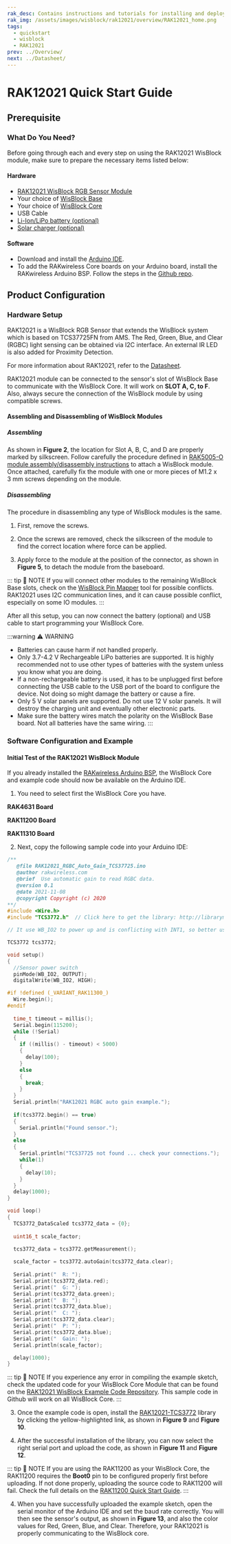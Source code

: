 ```yaml
---
rak_desc: Contains instructions and tutorials for installing and deploying your RAK12021. Instructions are written in a detailed and step-by-step manner for an easier experience in setting up your device. Aside from the hardware configuration, it also contains a software setup that includes detailed example codes that will help you get started.
rak_img: /assets/images/wisblock/rak12021/overview/RAK12021_home.png
tags:
  - quickstart
  - wisblock
  - RAK12021
prev: ../Overview/ 
next: ../Datasheet/ 
---
```


# RAK12021 Quick Start Guide
## Prerequisite

### What Do You Need?

Before going through each and every step on using the RAK12021 WisBlock module, make sure to prepare the necessary items listed below:

#### Hardware

- [RAK12021 WisBlock RGB Sensor Module](https://store.rakwireless.com/products/rak12021-wisblock-rgb-sensor?utm_source=RAK12021&utm_medium=Document&utm_campaign=BuyFromStore)
- Your choice of [WisBlock Base](https://store.rakwireless.com/collections/wisblock-base) 
- Your choice of [WisBlock Core](https://store.rakwireless.com/collections/wisblock-core)
- USB Cable
- [Li-Ion/LiPo battery (optional)](https://store.rakwireless.com/collections/wisblock-accessory/products/battery-connector-cable)
- [Solar charger (optional)](https://store.rakwireless.com/collections/wisblock-accessory/products/solar-panel-connector-cable)

#### Software

- Download and install the [Arduino IDE](https://www.arduino.cc/en/Main/Software).
- To add the RAKwireless Core boards on your Arduino board, install the RAKwireless Arduino BSP. Follow the steps in the [Github repo](https://github.com/RAKWireless/RAKwireless-Arduino-BSP-Index).

## Product Configuration

### Hardware Setup

RAK12021 is a WisBlock RGB Sensor that extends the WisBlock system which is based on TCS37725FN from AMS. The Red, Green, Blue, and Clear (RGBC) light sensing can be obtained via I2C interface. An external IR LED is also added for Proximity Detection.

For more information about RAK12021, refer to the [Datasheet](../Datasheet/).

RAK12021 module can be connected to the sensor's slot of WisBlock Base to communicate with the WisBlock Core. It will work on **SLOT A, C, to F**. Also, always secure the connection of the WisBlock module by using compatible screws.

<rk-img
  src="/assets/images/wisblock/rak12021/quickstart/rak12021-assembly.png"
  width="80%"
  caption="RAK12021 connection to WisBlock Base"
/>


#### Assembling and Disassembling of WisBlock Modules

##### Assembling

As shown in **Figure 2**, the location for Slot A, B, C, and D are properly marked by silkscreen. Follow carefully the procedure defined in [RAK5005-O module assembly/disassembly instructions](https://docs.rakwireless.com/Knowledge-Hub/Learn/RAK5005-O-Baseboard-Installation-Guide/) to attach a WisBlock module. Once attached, carefully fix the module with one or more pieces of M1.2 x 3&nbsp;mm screws depending on the module.

<rk-img
  src="/assets/images/wisblock/rak12021/quickstart/mounting-mechanism.png"
  width="50%"
  caption="RAK12021 connection to WisBlock Base"
/>

##### Disassembling

The procedure in disassembling any type of WisBlock modules is the same. 

1. First, remove the screws.  

<rk-img
  src="/assets/images/wisblock/rak12021/quickstart/removing-screws.png"
  width="70%"
  caption="Removing screws from the WisBlock module"
/>

2. Once the screws are removed, check the silkscreen of the module to find the correct location where force can be applied.

<rk-img
  src="/assets/images/wisblock/rak12021/quickstart/detaching-silkscreen.png"
  width="70%"
  caption="Detaching silkscreen on the WisBlock module"
/>

3. Apply force to the module at the position of the connector, as shown in **Figure 5**, to detach the module from the baseboard.

<rk-img
  src="/assets/images/wisblock/rak12021/quickstart/detaching-module.png"
  width="70%"
  caption="Applying even forces on the proper location of a WisBlock module"
/>

::: tip 📝 NOTE
If you will connect other modules to the remaining WisBlock Base slots, check on the [WisBlock Pin Mapper](https://docs.rakwireless.com/Knowledge-Hub/Pin-Mapper/) tool for possible conflicts. RAK12021 uses I2C communication lines, and it can cause possible conflict, especially on some IO modules. 
:::


After all this setup, you can now connect the battery (optional) and USB cable to start programming your WisBlock Core.

:::warning ⚠️ WARNING
- Batteries can cause harm if not handled properly.
- Only 3.7-4.2&nbsp;V Rechargeable LiPo batteries are supported. It is highly recommended not to use other types of batteries with the system unless you know what you are doing.
- If a non-rechargeable battery is used, it has to be unplugged first before connecting the USB cable to the USB port of the board to configure the device. Not doing so might damage the battery or cause a fire.
- Only 5&nbsp;V solar panels are supported. Do not use 12&nbsp;V solar panels. It will destroy the charging unit and eventually other electronic parts.
- Make sure the battery wires match the polarity on the WisBlock Base board. Not all batteries have the same wiring.
:::

### Software Configuration and Example

#### Initial Test of the RAK12021 WisBlock Module

If you already installed the [RAKwireless Arduino BSP](https://github.com/RAKWireless/RAKwireless-Arduino-BSP-Index), the WisBlock Core and example code should now be available on the Arduino IDE.


1. You need to select first the WisBlock Core you have.

**RAK4631 Board**

<rk-img
  src="/assets/images/wisblock/rak12021/quickstart/rak4631-board.png"
  width="100%"
  caption="Selecting RAK4631 as WisBlock Core"
/>

**RAK11200 Board**

<rk-img
  src="/assets/images/wisblock/rak12021/quickstart/rak11200-board.png"
  width="100%"
  caption="Selecting RAK11200 as WisBlock Core"
/>

**RAK11310 Board**

<rk-img
  src="/assets/images/wisblock/rak12021/quickstart/rak11310-board.png"
  width="100%"
  caption="Selecting RAK11310 as WisBlock Core"
/>

2. Next, copy the following sample code into your Arduino IDE:

```c
/**
   @file RAK12021_RGBC_Auto_Gain_TCS37725.ino
   @author rakwireless.com
   @brief  Use automatic gain to read RGBC data.
   @version 0.1
   @date 2021-11-08
   @copyright Copyright (c) 2020
**/
#include <Wire.h>
#include "TCS3772.h"  // Click here to get the library: http://librarymanager/All#TCS37725

// It use WB_IO2 to power up and is conflicting with INT1, so better use in SlotA/SlotC/SlotD.

TCS3772 tcs3772;

void setup() 
{
  //Sensor power switch
  pinMode(WB_IO2, OUTPUT);
  digitalWrite(WB_IO2, HIGH);

#if !defined (_VARIANT_RAK11300_) 
  Wire.begin();
#endif
  
  time_t timeout = millis();
  Serial.begin(115200);
  while (!Serial)
  {
    if ((millis() - timeout) < 5000)
    {
      delay(100);
    }
    else
    {
      break;
    }
  }
  Serial.println("RAK12021 RGBC auto gain example.");
  
  if(tcs3772.begin() == true)
  {
    Serial.println("Found sensor.");
  }
  else
  {
    Serial.println("TCS37725 not found ... check your connections.");
    while(1)
    {
      delay(10);  
    }
  }
  delay(1000);
}

void loop() 
{  
  TCS3772_DataScaled tcs3772_data = {0};
  
  uint16_t scale_factor;
  
  tcs3772_data = tcs3772.getMeasurement();

  scale_factor = tcs3772.autoGain(tcs3772_data.clear);
  
  Serial.print("  R: ");
  Serial.print(tcs3772_data.red);
  Serial.print("  G: ");
  Serial.print(tcs3772_data.green);
  Serial.print("  B: ");
  Serial.print(tcs3772_data.blue);
  Serial.print("  C: ");
  Serial.print(tcs3772_data.clear);
  Serial.print("  P: ");
  Serial.print(tcs3772_data.blue);
  Serial.print("  Gain: ");
  Serial.println(scale_factor);

  delay(1000);
}

```
::: tip 📝 NOTE
If you experience any error in compiling the example sketch, check the updated code for your WisBlock Core Module that can be found on the [RAK12021 WisBlock Example Code Repository](https://github.com/RAKWireless/WisBlock). This sample code in Github will work on all WisBlock Core.
:::

3. Once the example code is open, install the [RAK12021-TCS3772](https://github.com/RAKWireless/RAK12021-TCS37725) library by clicking the yellow-highlighted link, as shown in **Figure 9** and **Figure 10**.

<rk-img
  src="/assets/images/wisblock/rak12021/quickstart/rak12021-lib.png"
  width="100%"
  caption="Accessing the library used for RAK12021 Module"
/>

<rk-img
  src="/assets/images/wisblock/rak12021/quickstart/rak12021-libinstall.png"
  width="65%"
  caption="Installing the compatible library for RAK12021 Module"
/>


4. After the successful installation of the library, you can now select the right serial port and upload the code, as shown in **Figure 11** and **Figure 12**.

::: tip 📝 NOTE
If you are using the RAK11200 as your WisBlock Core, the RAK11200 requires the **Boot0** pin to be configured properly first before uploading. If not done properly, uploading the source code to RAK11200 will fail. Check the full details on the [RAK11200 Quick Start Guide](https://docs.rakwireless.com/Product-Categories/WisBlock/RAK11200/Quickstart/#uploading-to-wisblock).
:::

<rk-img
  src="/assets/images/wisblock/rak12021/quickstart/rak4631-selectport.png"
  width="100%"
  caption="Selecting the correct Serial Port"
/>

<rk-img
  src="/assets/images/wisblock/rak12021/quickstart/rak4631-upload.png"
  width="100%"
  caption="Uploading the RAK12021 example code"
/>

4. When you have successfully uploaded the example sketch, open the serial monitor of the Arduino IDE and set the baud rate correctly. You will then see the sensor's output, as shown in **Figure 13**, and also the color values for Red, Green, Blue, and Clear. Therefore, your RAK12021 is properly communicating to the WisBlock core. 

<rk-img
  src="/assets/images/wisblock/rak12021/quickstart/rak12021-logs.png"
  width="60%"
  caption="RAK12021 RGB Sensor serial readings"
/>